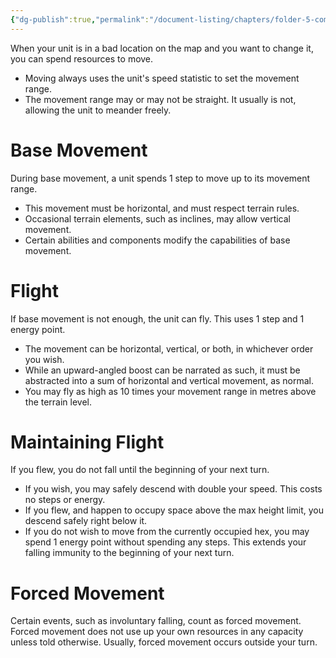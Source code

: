 ```yaml
---
{"dg-publish":true,"permalink":"/document-listing/chapters/folder-5-combat-actions/move-actions/"}
---
```


When your unit is in a bad location on the map and you want to change it, you can spend resources to move.
- Moving always uses the unit's speed statistic to set the movement range. 
- The movement range may or may not be straight. It usually is not, allowing the unit to meander freely.

# Base Movement
During base movement, a unit spends 1 step to move up to its movement range.
- This movement must be horizontal, and must respect terrain rules.
- Occasional terrain elements, such as inclines, may allow vertical movement.
- Certain abilities and components modify the capabilities of base movement.

# Flight
If base movement is not enough, the unit can fly. This uses 1 step and 1 energy point.
- The movement can be horizontal, vertical, or both, in whichever order you wish.
- While an upward-angled boost can be narrated as such, it must be abstracted into a sum of horizontal and vertical movement, as normal.
- You may fly as high as 10 times your movement range in metres above the terrain level.

# Maintaining Flight
If you flew, you do not fall until the beginning of your next turn.
- If you wish, you may safely descend with double your speed. This costs no steps or energy.
- If you flew, and happen to occupy space above the max height limit, you descend safely right below it.
- If you do not wish to move from the currently occupied hex, you may spend 1 energy point without spending any steps. This extends your falling immunity to the beginning of your next turn.

# Forced Movement
Certain events, such as involuntary falling, count as forced movement. Forced movement does not use up your own resources in any capacity unless told otherwise. Usually, forced movement occurs outside your turn.